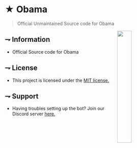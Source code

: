 <!--- TITLE --->
# ★ Obama
> Official Unmaintained Source code for Obama

<!--- IMAGE --->
<img src="https://images-ext-1.discordapp.net/external/YLcyf_Z2kZqAjhsxyvu8oT0VvsVFBFxG4FkP8wzNX5k/https/cdn.discordapp.com/avatars/444463875908304901/c80877e5cfcce9c4b3884ee24c95fa25.webp" width=30% align="right">

<!--- KEY INFORMATION --->
## ⇁ Information

   * Official Source code for Obama

<!--- LICENSE --->
## ⇁ License

   * This project is licensed under the [MIT license.](LICENSE)

<!--- SUPPORT --->
## ⇁ Support

   * Having troubles setting up the bot? Join our Discord server [here.](https://discord.gg/ZU8zFx8)
